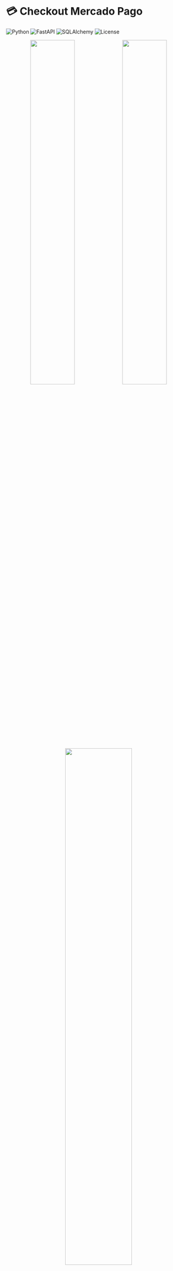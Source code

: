 # 💳 Checkout Mercado Pago

![Python](https://img.shields.io/badge/Python-3.11+-blue.svg)
![FastAPI](https://img.shields.io/badge/FastAPI-0.115.12-green.svg)
![SQLAlchemy](https://img.shields.io/badge/SQLAlchemy-2.0.41-red.svg)
![License](https://img.shields.io/badge/License-MIT-yellow.svg)

<p align="center">
  <img src="https://raw.githubusercontent.com/Kauanrodrigues01/Kauanrodrigues01/refs/heads/main/images/projetos/checkout-mercado-pago/checkout-cartao.png" width="49%">
  <img src="https://raw.githubusercontent.com/Kauanrodrigues01/Kauanrodrigues01/refs/heads/main/images/projetos/checkout-mercado-pago/tela-mp-pix.png" width="49%">
</p>

<p align="center">
  <img src="https://raw.githubusercontent.com/Kauanrodrigues01/Kauanrodrigues01/refs/heads/main/images/projetos/checkout-mercado-pago/docs.png" width="60%">
</p>

## 📋 Sobre o Projeto

O **Checkout Mercado Pago** é um projeto de estudo focado na integração com a API de pagamentos do Mercado Pago. Desenvolvido com **FastAPI** e **Python**, este sistema demonstra como implementar um gateway de pagamento completo, suportando múltiplos métodos de pagamento incluindo PIX, Cartão de Crédito e Boleto Bancário.

### ✨ Principais Características

- 🎯 **Múltiplos Métodos de Pagamento**: PIX, Cartão de Crédito e Boleto
- 🔒 **Integração Segura**: Utiliza tokens e chaves de acesso do Mercado Pago
- 📱 **Interface Responsiva**: Checkout moderno com Tailwind CSS
- 🔄 **Webhooks**: Sistema de notificações automáticas para atualizações de status
- 📊 **Persistência de Dados**: Armazenamento de transações com SQLAlchemy
- 🏗️ **Arquitetura Modular**: Separação clara de responsabilidades

## 🛠️ Tecnologias Utilizadas

- **Backend**: Python 3.11+, FastAPI
- **Banco de Dados**: SQLAlchemy, Alembic (Migrations)
- **Frontend**: HTML5, Tailwind CSS, JavaScript
- **HTTP Client**: HTTPX (async)
- **Validação**: Pydantic
- **Gateway**: Mercado Pago API

## 🚀 Funcionalidades

### 💰 Métodos de Pagamento

#### PIX
- ✅ Geração de QR Code automática
- ✅ Expiração configurável (30 minutos)
- ✅ Notificação em tempo real

#### 💳 Cartão de Crédito
- ✅ Tokenização segura do cartão
- ✅ Parcelamento configurável
- ✅ Validação de dados do cartão
- ✅ Aprovação/Rejeição instantânea

#### 📄 Boleto Bancário
- ✅ Geração automática do boleto
- ✅ Dados completos do pagador
- ✅ Prazo de vencimento configurável

### 🔧 Recursos Técnicos

- **API RESTful** com documentação automática (Swagger)
- **Sistema de Webhooks** para notificações do Mercado Pago
- **Validação robusta** de dados com Pydantic
- **Tratamento de erros** personalizado
- **Logs detalhados** para debugging
- **Ambiente de desenvolvimento** completo

## 🎣 Webhooks: Recebendo Notificações em Tempo Real

Uma das funcionalidades cruciais deste projeto é a capacidade de receber notificações via **webhooks do Mercado Pago**. Isso permite que nossa aplicação seja informada sobre atualizações nos pagamentos de forma **assíncrona** e **imediata**.

### Como funciona?

#### 1. Configuração
Uma URL da nossa aplicação é registrada na plataforma do **Mercado Pago** como um **endpoint de webhook**.

#### 2. Notificação
Quando um evento ocorre (ex: um cliente paga um boleto ou um pagamento de cartão é aprovado), o **Mercado Pago envia uma notificação** (um `POST` request) para essa URL.

#### 3. Processamento
A aplicação:
- recebe a notificação,
- verifica sua autenticidade,
- utiliza os dados para **atualizar o status do pagamento** correspondente no banco de dados.

✅ Esse mecanismo garante que o **status dos pagamentos** em nosso sistema esteja **sempre sincronizado** com o Mercado Pago, **sem a necessidade de consultar a API repetidamente**.

## � Estrutura do Projeto

```
├── app/
│   ├── __init__.py
│   ├── main.py              # Aplicação principal FastAPI
│   ├── settings.py          # Configurações e variáveis de ambiente
│   ├── database.py          # Configuração do banco de dados
│   ├── dependencies.py      # Dependências injetáveis
│   └── migrations/          # Migrações do Alembic
├── payments/
│   ├── __init__.py
│   ├── models.py           # Modelos SQLAlchemy
│   ├── schemas.py          # Schemas Pydantic
│   └── router.py           # Rotas de pagamento
├── services/
│   ├── __init__.py
│   └── mercadopago.py      # Serviço de integração MP
├── templates/
│   └── checkout.html       # Interface de checkout
├── requirements.txt        # Dependências do projeto
├── pyproject.toml         # Configurações do projeto
└── alembic.ini           # Configuração do Alembic
```

## ⚙️ Configuração do Ambiente

### 1. Clone o repositório
```bash
git clone https://github.com/Kauanrodrigues01/integracao-pagamento-mercado-pago.git
cd integracao-pagamento-mercado-pago
```

### 2. Crie um ambiente virtual
```bash
python -m venv venv
# Windows
venv\Scripts\activate
# Linux/Mac
source venv/bin/activate
```

### 3. Instale as dependências
```bash
pip install -r requirements.txt
```

### 4. Configure as variáveis de ambiente
Crie um arquivo `.env` na raiz do projeto:

```env
# Credenciais do Mercado Pago (Sandbox)
MP_PUBLIC_KEY=your_public_key_here
MP_ACCESS_TOKEN=your_access_token_here

# URLs de configuração
MP_BASE_API_URL=https://api.mercadopago.com
NOTIFICATION_URL=https://your-domain.com/payments/notification

# Configurações gerais
DEFAULT_TIMEZONE=America/Sao_Paulo
DATABASE_URL=sqlite:///./database.db
```

### 5. Execute as migrações
```bash
alembic upgrade head
```

### 6. Inicie o servidor
```bash
uvicorn app.main:app --reload
```

## � Obtendo Credenciais do Mercado Pago

1. Acesse o [Portal de Desenvolvedores do Mercado Pago](https://www.mercadopago.com.br/developers)
2. Crie uma conta ou faça login
3. Acesse "Suas aplicações" > "Criar aplicação"
4. Obtenha suas credenciais de **teste**:
   - **Public Key**: Para operações no frontend
   - **Access Token**: Para operações no backend

> ⚠️ **Importante**: Este projeto está configurado para o ambiente de **teste** (sandbox) do Mercado Pago.

## 📡 Endpoints da API

### Pagamentos

| Método | Endpoint | Descrição |
|--------|----------|-----------|
| `POST` | `/payments/checkout/pix` | Criar pagamento PIX |
| `POST` | `/payments/checkout/boleto` | Criar pagamento Boleto |
| `POST` | `/payments/checkout/card` | Criar pagamento Cartão |
| `POST` | `/payments/notification` | Webhook para notificações |
| `GET` | `/payments/list` | Listar todos os pagamentos |
| `DELETE` | `/payments/delete/{id}` | Deletar pagamento |

### Interface

| Método | Endpoint | Descrição |
|--------|----------|-----------|
| `GET` | `/` | Página de checkout |
| `GET` | `/docs` | Documentação da API (Swagger) |

## 🧪 Testando o Sistema

### 1. Acesse a interface de checkout
```
http://localhost:8000
```

### 2. Dados de teste para Cartão de Crédito

**Cartão Aprovado**:
- Número: `5031433215406351`
- Vencimento: `11/2030`
- CVV: `143`
- Nome: `Test User`

**Cartão Rejeitado**:
- Número: `5031433215406351`
- Vencimento: `11/2030`
- CVV: `143`
- Nome: `Other User`

### 3. Dados de teste para PIX e Boleto
- **CPF**: `12345678909`
- **Email**: `test@test.com`

## 📊 Fluxo de Pagamento

```mermaid
sequenceDiagram
    participant U as Usuário
    participant F as Frontend
    participant B as Backend
    participant MP as Mercado Pago
    participant DB as Database

    U->>F: Seleciona método e preenche dados
    F->>B: POST /payments/checkout/{method}
    B->>MP: Cria pagamento
    MP->>B: Retorna resposta
    B->>DB: Salva transação
    B->>F: Retorna resultado
    F->>U: Exibe status/redirect
    
    Note over MP,B: Webhook para atualizações
    MP->>B: POST /payments/notification
    B->>DB: Atualiza status
```

## 🎨 Interface do Usuário

A interface de checkout foi desenvolvida com foco na experiência do usuário:

- **Design Responsivo**: Funciona em desktop e mobile
- **Validação em Tempo Real**: Feedback imediato para o usuário
- **Estados Visuais**: Loading, sucesso e erro
- **Múltiplos Métodos**: Alternância fluida entre PIX, Cartão e Boleto

## 🐛 Tratamento de Erros

O sistema inclui tratamento robusto de erros:

- **Validação de Dados**: Pydantic schemas
- **Erros da API**: Mapeamento de códigos de erro do MP
- **Timeouts**: Configuração de timeout para requisições
- **Logs**: Sistema de logging para debugging

## 📈 Status de Pagamento

| Status | Descrição |
|--------|-----------|
| `pending` | Pagamento pendente |
| `approved` | Pagamento aprovado |
| `rejected` | Pagamento rejeitado |
| `cancelled` | Pagamento cancelado |

## 🔮 Próximos Passos

- [ ] Implementar testes unitários
- [ ] Adicionar autenticação de usuários
- [ ] Dashboard administrativo
- [ ] Relatórios de transações
- [ ] Integração com outros gateways
- [ ] Dockerização do projeto

## 🤝 Contribuindo

1. Faça um fork do projeto
2. Crie uma branch para sua feature (`git checkout -b feature/nova-feature`)
3. Commit suas mudanças (`git commit -am 'Adiciona nova feature'`)
4. Push para a branch (`git push origin feature/nova-feature`)
5. Abra um Pull Request

## 📝 Licença

Este projeto está sob a licença MIT. Veja o arquivo [LICENSE](LICENSE) para mais detalhes.

## 👨‍💻 Autor

**Kauan Rodrigues Lima**

- GitHub: [@Kauanrodrigues01](https://github.com/Kauanrodrigues01)
- LinkedIn: [Seu LinkedIn](https://www.linkedin.com/in/kauan-rodrigues-lima/)

---

⭐ **Deixe uma estrela se este projeto te ajudou!**

## 📚 Recursos Úteis

- [Documentação do Mercado Pago](https://www.mercadopago.com.br/developers/pt/docs)
- [FastAPI Documentation](https://fastapi.tiangolo.com/)
- [SQLAlchemy Documentation](https://docs.sqlalchemy.org/)
- [Pydantic Documentation](https://docs.pydantic.dev/)
